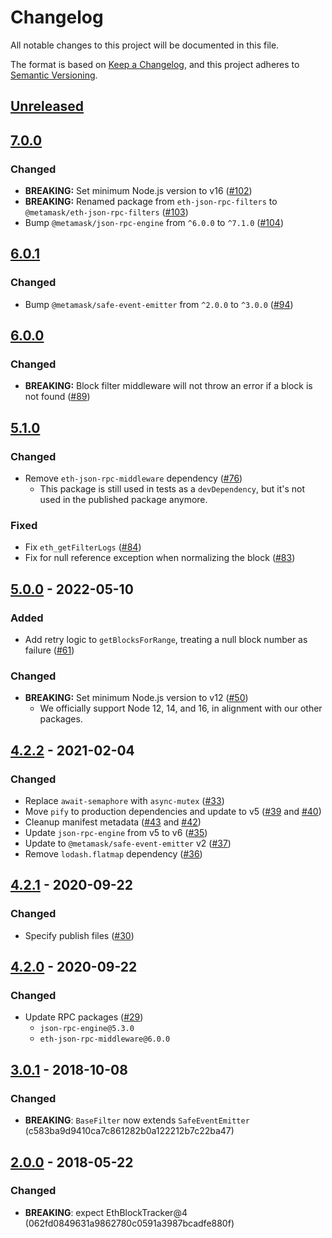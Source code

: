 # Changelog
All notable changes to this project will be documented in this file.

The format is based on [Keep a Changelog](https://keepachangelog.com/en/1.0.0/),
and this project adheres to [Semantic Versioning](https://semver.org/spec/v2.0.0.html).

## [Unreleased]

## [7.0.0]
### Changed
- **BREAKING:** Set minimum Node.js version to v16 ([#102](https://github.com/MetaMask/eth-json-rpc-filters/pull/102))
- **BREAKING:** Renamed package from `eth-json-rpc-filters` to `@metamask/eth-json-rpc-filters` ([#103](https://github.com/MetaMask/eth-json-rpc-filters/pull/103))
- Bump `@metamask/json-rpc-engine` from `^6.0.0` to `^7.1.0` ([#104](https://github.com/MetaMask/eth-json-rpc-filters/pull/104))

## [6.0.1]
### Changed
- Bump `@metamask/safe-event-emitter` from `^2.0.0` to `^3.0.0` ([#94](https://github.com/MetaMask/eth-json-rpc-filters/pull/94))

## [6.0.0]
### Changed
- **BREAKING:** Block filter middleware will not throw an error if a block is not found ([#89](https://github.com/MetaMask/eth-json-rpc-filters/pull/89))

## [5.1.0]
### Changed
- Remove `eth-json-rpc-middleware` dependency ([#76](https://github.com/MetaMask/eth-json-rpc-filters/pull/76))
  - This package is still used in tests as a `devDependency`, but it's not used in the published package anymore.

### Fixed
- Fix `eth_getFilterLogs` ([#84](https://github.com/MetaMask/eth-json-rpc-filters/pull/84))
- Fix for null reference exception when normalizing the block ([#83](https://github.com/MetaMask/eth-json-rpc-filters/pull/83))

## [5.0.0] - 2022-05-10
### Added
- Add retry logic to `getBlocksForRange`, treating a null block number as failure ([#61](https://github.com/MetaMask/eth-json-rpc-filters/pull/61))

### Changed
- **BREAKING:** Set minimum Node.js version to v12 ([#50](https://github.com/MetaMask/eth-json-rpc-filters/pull/50))
  - We officially support Node 12, 14, and 16, in alignment with our other packages.

## [4.2.2] - 2021-02-04
### Changed
- Replace `await-semaphore` with `async-mutex` ([#33](https://github.com/MetaMask/eth-json-rpc-filters/pull/33))
- Move `pify` to production dependencies and update to v5 ([#39](https://github.com/MetaMask/eth-json-rpc-filters/pull/39) and [#40](https://github.com/MetaMask/eth-json-rpc-filters/pull/40))
- Cleanup manifest metadata ([#43](https://github.com/MetaMask/eth-json-rpc-filters/pull/43) and [#42](https://github.com/MetaMask/eth-json-rpc-filters/pull/42))
- Update `json-rpc-engine` from v5 to v6 ([#35](https://github.com/MetaMask/eth-json-rpc-filters/pull/35))
- Update to `@metamask/safe-event-emitter` v2 ([#37](https://github.com/MetaMask/eth-json-rpc-filters/pull/37))
- Remove `lodash.flatmap` dependency ([#36](https://github.com/MetaMask/eth-json-rpc-filters/pull/36))

## [4.2.1] - 2020-09-22
### Changed
- Specify publish files ([#30](https://github.com/MetaMask/eth-json-rpc-filters/pull/30))

## [4.2.0] - 2020-09-22
### Changed
- Update RPC packages ([#29](https://github.com/MetaMask/eth-json-rpc-filters/pull/29))
  - `json-rpc-engine@5.3.0`
  - `eth-json-rpc-middleware@6.0.0`

## [3.0.1] - 2018-10-08
### Changed
- **BREAKING**: `BaseFilter` now extends `SafeEventEmitter` (c583ba9d9410ca7c861282b0a122212b7c22ba47)

## [2.0.0] - 2018-05-22
### Changed
- **BREAKING**: expect EthBlockTracker@4 (062fd0849631a9862780c0591a3987bcadfe880f)

[Unreleased]: https://github.com/MetaMask/eth-json-rpc-filters/compare/v7.0.0...HEAD
[7.0.0]: https://github.com/MetaMask/eth-json-rpc-filters/compare/v6.0.1...v7.0.0
[6.0.1]: https://github.com/MetaMask/eth-json-rpc-filters/compare/v6.0.0...v6.0.1
[6.0.0]: https://github.com/MetaMask/eth-json-rpc-filters/compare/v5.1.0...v6.0.0
[5.1.0]: https://github.com/MetaMask/eth-json-rpc-filters/compare/v5.0.0...v5.1.0
[5.0.0]: https://github.com/MetaMask/eth-json-rpc-filters/compare/v4.2.2...v5.0.0
[4.2.2]: https://github.com/MetaMask/eth-json-rpc-filters/compare/v4.2.1...v4.2.2
[4.2.1]: https://github.com/MetaMask/eth-json-rpc-filters/compare/v4.2.0...v4.2.1
[4.2.0]: https://github.com/MetaMask/eth-json-rpc-filters/compare/v3.0.1...v4.2.0
[3.0.1]: https://github.com/MetaMask/eth-json-rpc-filters/compare/v2.0.0...v3.0.1
[2.0.0]: https://github.com/MetaMask/eth-json-rpc-filters/releases/tag/v2.0.0
